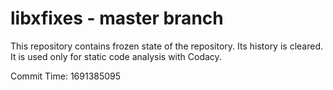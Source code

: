 # libxfixes - master branch

This repository contains frozen state of the repository.
Its history is cleared. It is used only for static code
analysis with Codacy.

Commit Time: 1691385095